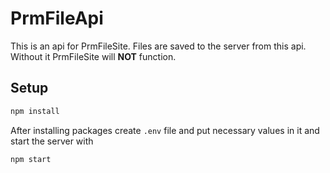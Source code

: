 # PrmFileApi
This is an api for PrmFileSite. Files are saved to the server from this api. Without it PrmFileSite will <b>NOT</b> function.

## Setup
```sh
npm install
```
After installing packages create <code>.env</code> file and put necessary values in it and start the server with
```sh
npm start
```